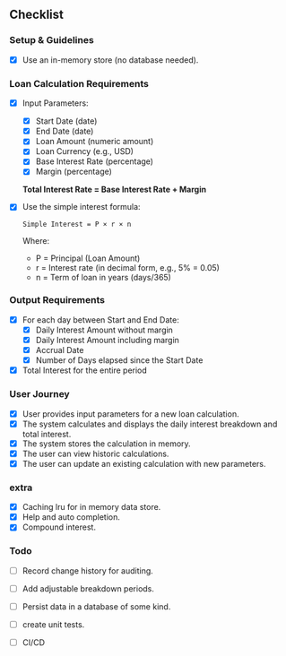 ## Checklist

### Setup & Guidelines
- [x] Use an in-memory store (no database needed).

### Loan Calculation Requirements
- [x] Input Parameters:
  - [x] Start Date (date)
  - [x] End Date (date)
  - [x] Loan Amount (numeric amount)
  - [x] Loan Currency (e.g., USD)
  - [x] Base Interest Rate (percentage)
  - [x] Margin (percentage)

  **Total Interest Rate = Base Interest Rate + Margin**

- [x] Use the simple interest formula:
  
  ```
  Simple Interest = P × r × n
  ```
  
  Where:
  - P = Principal (Loan Amount)
  - r = Interest rate (in decimal form, e.g., 5% = 0.05)
  - n = Term of loan in years (days/365)

### Output Requirements
- [x] For each day between Start and End Date:
  - [x] Daily Interest Amount without margin
  - [x] Daily Interest Amount including margin
  - [x] Accrual Date
  - [x] Number of Days elapsed since the Start Date
- [x] Total Interest for the entire period

### User Journey
- [x] User provides input parameters for a new loan calculation.
- [x] The system calculates and displays the daily interest breakdown and total interest.
- [x] The system stores the calculation in memory.
- [x] The user can view historic calculations.
- [x] The user can update an existing calculation with new parameters.

### extra 
- [x] Caching lru for in memory data store.
- [x] Help and auto completion.
- [x] Compound interest.

### Todo 
- [ ] Record change history for auditing.
- [ ] Add adjustable breakdown periods.
- [ ] Persist data in a database of some kind.
- [ ] create unit tests.
- [ ] CI/CD



